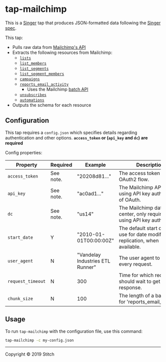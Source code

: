 # tap-mailchimp

This is a [Singer](https://singer.io) tap that produces JSON-formatted data following the [Singer spec](https://github.com/singer-io/getting-started/blob/master/SPEC.md).

This tap:

- Pulls raw data from [Mailchimp's API](https://developer.mailchimp.com/documentation/mailchimp/reference/overview/)
- Extracts the following resources from Mailchimp:
    - [`lists`](https://developer.mailchimp.com/documentation/mailchimp/reference/lists/#read-get_lists)
    - [`list_members`](https://developer.mailchimp.com/documentation/mailchimp/reference/lists/members/#read-get_lists_list_id_members)
    - [`list_segments`](https://developer.mailchimp.com/documentation/mailchimp/reference/lists/segments/#read-get_lists_list_id_segments)
    - [`list_segment_members`](https://developer.mailchimp.com/documentation/mailchimp/reference/lists/segments/members/#read-get_lists_list_id_segments_segment_id_members)
    - [`campaigns`](https://developer.mailchimp.com/documentation/mailchimp/reference/campaigns/#read-get_campaigns)
    - [`reports_email_activity`](https://developer.mailchimp.com/documentation/mailchimp/reference/reports/email-activity/#read-get_reports_campaign_id_email_activity)
        - Uses the Mailchimp [batch API](https://developer.mailchimp.com/documentation/mailchimp/guides/how-to-use-batch-operations/)
    - [`unsubscribes`](https://developer.mailchimp.com/documentation/mailchimp/reference/reports/unsubscribed/#read-get_reports_campaign_id_unsubscribed)
    - [`automations`](https://developer.mailchimp.com/documentation/mailchimp/reference/automations/#read-get_automations)
- Outputs the schema for each resource

## Configuration

This tap requires a `config.json` which specifies details regarding authentication and other options. **`access_token` or (`api_key` and `dc`) are required**

Config properties:

| Property | Required | Example | Description |
| -------- | -------- | ------- | ----------- |
| `access_token` | See note. | "20208d81..." | The access token from the OAuth2 flow. |
| `api_key` | See note. | "ac0ad1..." | The Mailchimp API key, if using API key auth instead of OAuth. |
| `dc` | See note. | "us14" | The Mailchimp data center, only required when using API key auth. |
| `start_date` | Y | "2010-01-01T00:00:00Z" | The default start date to use for date modified replication, when available. |
| `user_agent` | N | "Vandelay Industries ETL Runner" | The user agent to send on every request. |
| `request_timeout` | N | 300 | Time for which request should wait to get response. |
| `chunk_size` | N | 100 | The length of a batch for 'reports_email_activity'. |

## Usage

To run `tap-mailchimp` with the configuration file, use this command:

```sh
tap-mailchimp -c my-config.json
```

---
Copyright &copy; 2019 Stitch
